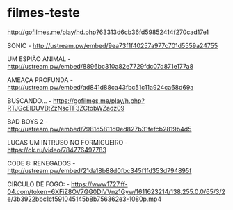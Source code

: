 # filmes-teste

http://gofilmes.me/play/hd.php?63313d6cb36fd59852414f270cad17e1

SONIC - http://ustream.pw/embed/9ea73f1f40257a977c701d5559a24755

UM ESPIÃO ANIMAL - http://ustream.pw/embed/8896bc310a82e7729fdc07d871e177a8

AMEAÇA PROFUNDA - http://ustream.pw/embed/ad841d88ca43fbc51c11a924ca68d69a

BUSCANDO... - https://gofilmes.me/play/h.php?RTJGcElDUVBtZzNscTF3ZCtobWZadz09

BAD BOYS 2 - http://ustream.pw/embed/7981d5811d0ed827b31fefcb2819b4d5

LUCAS UM INTRUSO NO FORMIGUEIRO - https://ok.ru/video/784776497783

CODE 8: RENEGADOS - http://ustream.pw/embed/21da18b88d0fbc345f1fd353d794895f

CIRCULO DE FOGO: - https://www1727.ff-04.com/token=6XFiZ8OV7GG0DIVVnz1Gyw/1611623214/138.255.0.0/65/3/2e/3b3922bbc1cf591045145b8b756362e3-1080p.mp4

